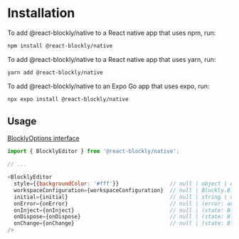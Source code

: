 # Installation

To add @react-blockly/native to a React native app that uses npm, run:

```sh
npm install @react-blockly/native
```

To add @react-blockly/native to a React native app that uses yarn, run:

```sh
yarn add @react-blockly/native
```

To add @react-blockly/native to an Expo Go app that uses expo, run:

```sh
npx expo install @react-blockly/native
```

## Usage

[BlocklyOptions interface](https://developers.google.com/blockly/reference/js/blockly.blocklyoptions_interface)

```js
import { BlocklyEditor } from '@react-blockly/native';

// ...

<BlocklyEditor
  style={{backgroundColor: '#fff'}}                // null | object | Array<object>
  workspaceConfiguration={workspaceConfiguration}  // null | Blockly.BlocklyOptions;
  initial={initial}                                // null | string | object;
  onError={onError}                                // null | (error: any) => void;
  onInject={onInject}                              // null | (state: BlocklyStateType) => void;
  onDispose={onDispose}                            // null | (state: BlocklyStateType) => void;
  onChange={onChange}                              // null | (state: BlocklyStateType) => void;
/>
```
